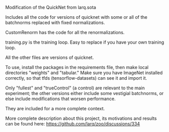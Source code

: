 Modification of the QuickNet from larq.sota

Includes all the code for versions of quicknet with some or all of the batchnorms replaced with fixed normalizations.

CustomRenorm has the code for all the renormalizations.

training.py is the training loop. Easy to replace if you have your own training loop.

All the other files are versions of quicknet.

To use, install the packages in the requirements file, then make local directories "weights" and "tabular." 
Make sure you have ImageNet installed correctly, so that tfds (tensorflow-datasets) can see it and import it.


Only "fullest" and "trueControl" (a control) are relevant to the main experiment; 
the other versions either include some vestigial batchnorms, or else include modifications that worsen performance.

They are included for a more complete context.

More complete description about this project, its motivations and results can be found here: https://github.com/larq/zoo/discussions/334
